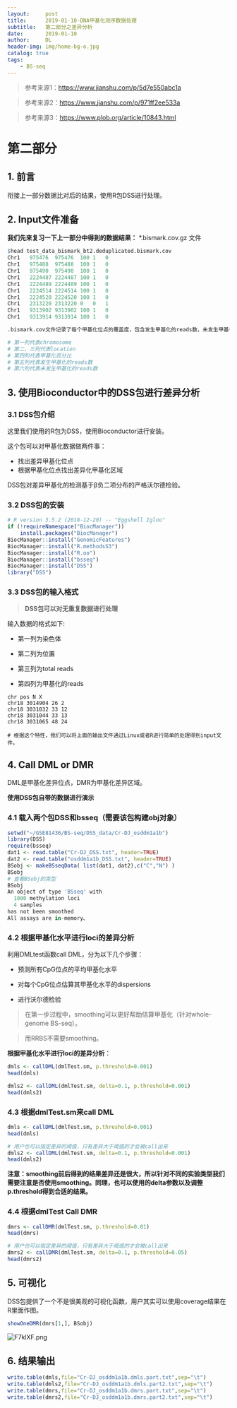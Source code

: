 ```yaml
---
layout:     post
title:      2019-01-10-DNA甲基化测序数据处理
subtitle:   第二部分之差异分析
date:       2019-01-10
author:     DL
header-img: img/home-bg-o.jpg
catalog: true
tags:
    - BS-seq
---
```


>参考来源1：https://www.jianshu.com/p/5d7e550abc1a

>参考来源2：https://www.jianshu.com/p/971ff2ee533a

>参考来源3：https://www.plob.org/article/10843.html


# 第二部分

## 1. 前言

衔接上一部分数据比对后的结果，使用R包DSS进行处理。

## 2. Input文件准备

**我们先来复习一下上一部分中得到的数据结果：**
*.bismark.cov.gz 文件

```R
$head test_data_bismark_bt2.deduplicated.bismark.cov
Chr1   975476  975476  100 1   0
Chr1   975488  975488  100 1   0
Chr1   975490  975490  100 1   0
Chr1   2224487 2224487 100 1   0
Chr1   2224489 2224489 100 1   0
Chr1   2224514 2224514 100 1   0
Chr1   2224520 2224520 100 1   0
Chr1   2313220 2313220 0   0   1
Chr1   9313902 9313902 100 1   0
Chr1   9313914 9313914 100 1   0

.bismark.cov文件记录了每个甲基化位点的覆盖度，包含发生甲基化的reads数，未发生甲基化的reads数以及甲基化频率。

# 第一列代表chromosome
# 第二，三列代表location
# 第四列代表甲基化百分比
# 第五列代表发生甲基化的reads数
# 第六列代表未发生甲基化的reads数
```

## 3. 使用Bioconductor中的DSS包进行差异分析

### 3.1 DSS包介绍

这里我们使用的R包为DSS，使用Bioconductor进行安装。

这个包可以对甲基化数据做两件事：

- 找出差异甲基化位点
- 根据甲基化位点找出差异化甲基化区域

DSS包对差异甲基化的检测基于β负二项分布的严格沃尔德检验。

### 3.2 DSS包的安装

```R
# R version 3.5.2 (2018-12-20) -- "Eggshell Igloo"
if (!requireNamespace("BiocManager"))
    install.packages("BiocManager")
BiocManager::install("GenomicFeatures")
BiocManager::install("R.methodsS3")
BiocManager::install("R.oo")
BiocManager::install("bsseq")
BiocManager::install("DSS")
library("DSS")
```
### 3.3 DSS包的输入格式

>**DSS包可以对无重复数据进行处理**

输入数据的格式如下:

- 第一列为染色体

- 第二列为位置

- 第三列为total reads

- 第四列为甲基化的reads

```
chr pos N X
chr18 3014904 26 2
chr18 3031032 33 12
chr18 3031044 33 13
chr18 3031065 48 24

# 根据这个特性，我们可以将上面的输出文件通过Linux或者R进行简单的处理得到input文件。
```

## 4. Call DML or DMR

DML是甲基化差异位点，DMR为甲基化差异区域。

**使用DSS包自带的数据进行演示**

### 4.1 载入两个包DSS和bsseq（需要该包构建obj对象）

```R
setwd("~/GSE81436/BS-seq/DSS_data/Cr-DJ_osddm1a1b")
library(DSS)
require(bsseq)
dat1 <- read.table("Cr-DJ_DSS.txt", header=TRUE)
dat2 <- read.table("osddm1a1b_DSS.txt", header=TRUE)
BSobj <- makeBSseqData( list(dat1, dat2),c("C","N") )
BSobj
# 查看BSobj的类型
BSobj 
An object of type 'BSseq' with
  1000 methylation loci
  4 samples
has not been smoothed
All assays are in-memory、
```

### 4.2 根据甲基化水平进行loci的差异分析

利用DMLtest函数call DML，分为以下几个步骤：

- 预测所有CpG位点的平均甲基化水平

- 对每个CpG位点估算其甲基化水平的dispersions

- 进行沃尔德检验

>在第一步过程中，smoothing可以更好帮助估算甲基化（针对whole-genome BS-seq）。

>而RRBS不需要smoothing。

**根据甲基化水平进行loci的差异分析**：

```R
dmls <- callDML(dmlTest.sm, p.threshold=0.001)
head(dmls)

dmls2 <- callDML(dmlTest.sm, delta=0.1, p.threshold=0.001)
head(dmls2)
```

### 4.3 根据dmlTest.sm来call DML

```R
dmls <- callDML(dmlTest.sm, p.threshold=0.001)
head(dmls)

# 用户也可以指定差异的阈值，只有差异大于阈值的才会被call出来
dmls2 <- callDML(dmlTest.sm, delta=0.1, p.threshold=0.001)
head(dmls2)
```

**注意：smoothing前后得到的结果差异还是很大，所以针对不同的实验类型我们需要注意是否使用smoothing。同理，也可以使用的delta参数以及调整p.threshold得到合适的结果。**

### 4.4 根据dmlTest Call DMR

```R
dmrs <- callDMR(dmlTest.sm, p.threshold=0.01)
head(dmrs)

# 用户也可以指定差异的阈值，只有差异大于阈值的才会被call出来
dmrs2 <- callDMR(dmlTest.sm, delta=0.1, p.threshold=0.05)
head(dmrs2)
```

## 5. 可视化

DSS包提供了一个不是很美观的可视化函数，用户其实可以使用coverage结果在R里面作图。

```R
showOneDMR(dmrs[1,], BSobj)
```
![F7klXF.png](https://s2.ax1x.com/2019/01/05/F7klXF.png)

## 6. 结果输出

```R
write.table(dmls,file="Cr-DJ_osddm1a1b.dmls.part.txt",sep="\t")
write.table(dmls2,file="Cr-DJ_osddm1a1b.dmls.part2.txt",sep="\t")
write.table(dmrs,file="Cr-DJ_osddm1a1b.dmrs.part.txt",sep="\t")
write.table(dmrs2,file="Cr-DJ_osddm1a1b.dmrs.part2.txt",sep="\t")
```
